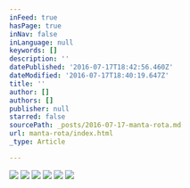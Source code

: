 ```yaml
---
inFeed: true
hasPage: true
inNav: false
inLanguage: null
keywords: []
description: ''
datePublished: '2016-07-17T18:42:56.460Z'
dateModified: '2016-07-17T18:40:19.647Z'
title: ''
author: []
authors: []
publisher: null
starred: false
sourcePath: _posts/2016-07-17-manta-rota.md
url: manta-rota/index.html
_type: Article

---
```

![](https://the-grid-user-content.s3-us-west-2.amazonaws.com/c02e0efe-05ec-4057-a669-5fe864cfa88f.jpg)
![](https://the-grid-user-content.s3-us-west-2.amazonaws.com/a71ea0a5-3c36-4916-9cf9-d2e487df26c4.jpg)
![](https://the-grid-user-content.s3-us-west-2.amazonaws.com/6df17173-09e9-491f-b147-e1d488a01dc4.jpg)
![](https://the-grid-user-content.s3-us-west-2.amazonaws.com/dc3a15e7-0cbd-4bdb-ae9a-a4e0d24194b1.jpg)
![](https://the-grid-user-content.s3-us-west-2.amazonaws.com/1fe55a50-ac32-4519-bcd6-844349d4ca49.jpg)
![](https://the-grid-user-content.s3-us-west-2.amazonaws.com/499c133a-b074-4038-adb1-e40cb9791ce9.jpg)